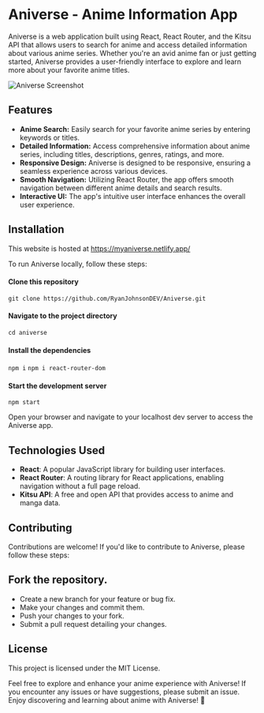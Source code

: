 # Aniverse - Anime Information App

Aniverse is a web application built using React, React Router, and the Kitsu API that allows users to search for anime and access detailed information about various anime series. Whether you're an avid anime fan or just getting started, Aniverse provides a user-friendly interface to explore and learn more about your favorite anime titles.

![Aniverse Screenshot](https://i.gyazo.com/f00632ed367ef4769cd7bcfacf629e21.jpg)

## Features

- **Anime Search:** Easily search for your favorite anime series by entering keywords or titles.
- **Detailed Information:** Access comprehensive information about anime series, including titles, descriptions, genres, ratings, and more.
- **Responsive Design:** Aniverse is designed to be responsive, ensuring a seamless experience across various devices.
- **Smooth Navigation:** Utilizing React Router, the app offers smooth navigation between different anime details and search results.
- **Interactive UI:** The app's intuitive user interface enhances the overall user experience.

## Installation

This website is hosted at https://myaniverse.netlify.app/

To run Aniverse locally, follow these steps:

#### Clone this repository
`git clone https://github.com/RyanJohnsonDEV/Aniverse.git`

#### Navigate to the project directory
`cd aniverse`

#### Install the dependencies
`npm i`
`npm i react-router-dom`

#### Start the development server
`npm start`

Open your browser and navigate to your localhost dev server to access the Aniverse app.

## Technologies Used

- **React**: A popular JavaScript library for building user interfaces.
- **React Router**: A routing library for React applications, enabling navigation without a full page reload.
- **Kitsu API**: A free and open API that provides access to anime and manga data.
  
## Contributing

Contributions are welcome! If you'd like to contribute to Aniverse, please follow these steps:

## Fork the repository.

- Create a new branch for your feature or bug fix.
- Make your changes and commit them.
- Push your changes to your fork.
- Submit a pull request detailing your changes.

## License

This project is licensed under the MIT License.

Feel free to explore and enhance your anime experience with Aniverse! If you encounter any issues or have suggestions, please submit an issue. Enjoy discovering and learning about anime with Aniverse! 🌟

